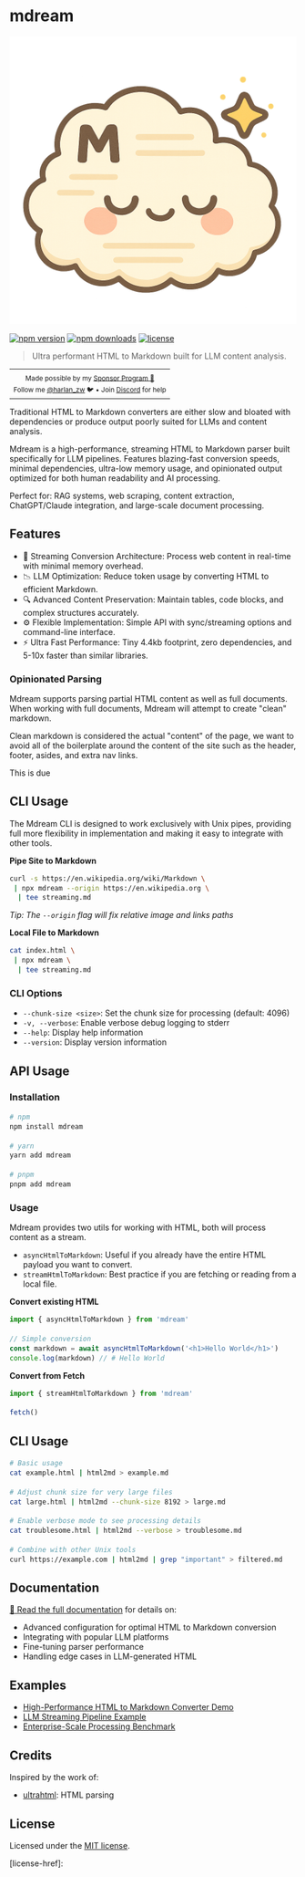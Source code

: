 <h1>mdream</h1>

![logo](.github/logo.png)

[![npm version](https://img.shields.io/npm/v/mdream?color=yellow)](https://npmjs.com/package/mdream)
[![npm downloads](https://img.shields.io/npm/dm/mdream?color=yellow)](https://npm.chart.dev/mdream)
[![license](https://img.shields.io/github/license/mdream/mdream?color=yellow)](https://github.com/harlan-zw/mdream/blob/main/LICENSE.md)

> Ultra performant HTML to Markdown built for LLM content analysis.

<p align="center">
<table>
<tbody>
<td align="center">
<sub>Made possible by my <a href="https://github.com/sponsors/harlan-zw">Sponsor Program 💖</a><br> Follow me <a href="https://twitter.com/harlan_zw">@harlan_zw</a> 🐦 • Join <a href="https://discord.gg/275MBUBvgP">Discord</a> for help</sub><br>
</td>
</tbody>
</table>
</p>

Traditional HTML to Markdown converters are either slow and bloated with dependencies or produce output poorly suited for LLMs and content analysis.

Mdream is a high-performance, streaming HTML to Markdown parser built specifically for LLM pipelines. Features blazing-fast conversion speeds, minimal dependencies, ultra-low memory usage, and opinionated output optimized for both human readability and AI processing.

Perfect for: RAG systems, web scraping, content extraction, ChatGPT/Claude integration, and large-scale document processing.

## Features

- 🚀 Streaming Conversion Architecture: Process web content in real-time with minimal memory overhead.
- 📉 LLM Optimization: Reduce token usage by converting HTML to efficient Markdown.
- 🔍 Advanced Content Preservation: Maintain tables, code blocks, and complex structures accurately.
- ⚙️ Flexible Implementation: Simple API with sync/streaming options and command-line interface.
- ⚡ Ultra Fast Performance: Tiny 4.4kb footprint, zero dependencies, and 5-10x faster than similar libraries.

### Opinionated Parsing

Mdream supports parsing partial HTML content as well as full documents. When working with full documents, Mdream
will attempt to create "clean" markdown.

Clean markdown is considered the actual "content" of the page, we want to avoid all of the boilerplate
around the content of the site such as the header, footer, asides, and extra nav links.

This is due

## CLI Usage

The Mdream CLI is designed to work exclusively with Unix pipes, providing full more flexibility in implementation
and making it easy to integrate with other tools.

**Pipe Site to Markdown**

```bash
curl -s https://en.wikipedia.org/wiki/Markdown \
 | npx mdream --origin https://en.wikipedia.org \
  | tee streaming.md
```

_Tip: The `--origin` flag will fix relative image and links paths_

**Local File to Markdown**

```bash
cat index.html \
 | npx mdream \
  | tee streaming.md
```

### CLI Options

- `--chunk-size <size>`: Set the chunk size for processing (default: 4096)
- `-v, --verbose`: Enable verbose debug logging to stderr
- `--help`: Display help information
- `--version`: Display version information

## API Usage

### Installation

```bash
# npm
npm install mdream

# yarn
yarn add mdream

# pnpm
pnpm add mdream
```

### Usage

Mdream provides two utils for working with HTML, both will process content as a stream.
- `asyncHtmlToMarkdown`: Useful if you already have the entire HTML payload you want to convert.
- `streamHtmlToMarkdown`: Best practice if you are fetching or reading from a local file.

**Convert existing HTML**

```ts
import { asyncHtmlToMarkdown } from 'mdream'

// Simple conversion
const markdown = await asyncHtmlToMarkdown('<h1>Hello World</h1>')
console.log(markdown) // # Hello World
````

**Convert from Fetch**

```ts
import { streamHtmlToMarkdown } from 'mdream'

fetch()
```

## CLI Usage

```bash
# Basic usage
cat example.html | html2md > example.md

# Adjust chunk size for very large files
cat large.html | html2md --chunk-size 8192 > large.md

# Enable verbose mode to see processing details
cat troublesome.html | html2md --verbose > troublesome.md

# Combine with other Unix tools
curl https://example.com | html2md | grep "important" > filtered.md
```

## Documentation

[📖 Read the full documentation](https://mdream.js.org) for details on:
- Advanced configuration for optimal HTML to Markdown conversion
- Integrating with popular LLM platforms
- Fine-tuning parser performance
- Handling edge cases in LLM-generated HTML

## Examples

- [High-Performance HTML to Markdown Converter Demo](https://mdream.js.org/demo)
- [LLM Streaming Pipeline Example](https://github.com/mdream/llm-streaming-example)
- [Enterprise-Scale Processing Benchmark](https://github.com/mdream/benchmark)

## Credits

Inspired by the work of:

- [ultrahtml](https://github.com/natemoo-re/ultrahtml): HTML parsing

## License

Licensed under the [MIT license](https://github.com/mdream/mdream/blob/main/LICENSE.md).

<!-- Badges -->
[npm-version-src]: https://img.shields.io/npm/v/mdream/latest.svg?style=flat&colorA=18181B&colorB=4C9BE0
[npm-version-href]: https://npmjs.com/package/mdream

[npm-downloads-src]: https://img.shields.io/npm/dm/mdream.svg?style=flat&colorA=18181B&colorB=4C9BE0
[npm-downloads-href]: https://npmjs.com/package/mdream

[license-src]: https://github.com/mdream/mdream/blob/main/LICENSE.mdhttps://img.shields.io/github/license/mdream/mdream.svg?style=flat&colorA=18181B&colorB=4C9BE0
[license-href]:
